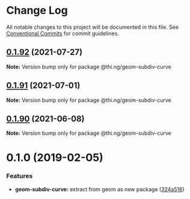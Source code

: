 # Change Log

All notable changes to this project will be documented in this file.
See [Conventional Commits](https://conventionalcommits.org) for commit guidelines.

## [0.1.92](https://github.com/thi-ng/umbrella/compare/@thi.ng/geom-subdiv-curve@0.1.91...@thi.ng/geom-subdiv-curve@0.1.92) (2021-07-27)

**Note:** Version bump only for package @thi.ng/geom-subdiv-curve





## [0.1.91](https://github.com/thi-ng/umbrella/compare/@thi.ng/geom-subdiv-curve@0.1.90...@thi.ng/geom-subdiv-curve@0.1.91) (2021-07-01)

**Note:** Version bump only for package @thi.ng/geom-subdiv-curve





## [0.1.90](https://github.com/thi-ng/umbrella/compare/@thi.ng/geom-subdiv-curve@0.1.89...@thi.ng/geom-subdiv-curve@0.1.90) (2021-06-08)

**Note:** Version bump only for package @thi.ng/geom-subdiv-curve





# 0.1.0 (2019-02-05)

### Features

* **geom-subdiv-curve:** extract from geom as new package ([324a516](https://github.com/thi-ng/umbrella/commit/324a516))
